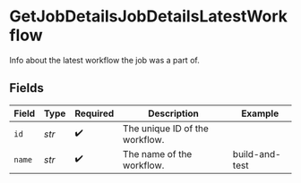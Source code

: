 # GetJobDetailsJobDetailsLatestWorkflow

Info about the latest workflow the job was a part of.


## Fields

| Field                          | Type                           | Required                       | Description                    | Example                        |
| ------------------------------ | ------------------------------ | ------------------------------ | ------------------------------ | ------------------------------ |
| `id`                           | *str*                          | :heavy_check_mark:             | The unique ID of the workflow. |                                |
| `name`                         | *str*                          | :heavy_check_mark:             | The name of the workflow.      | build-and-test                 |